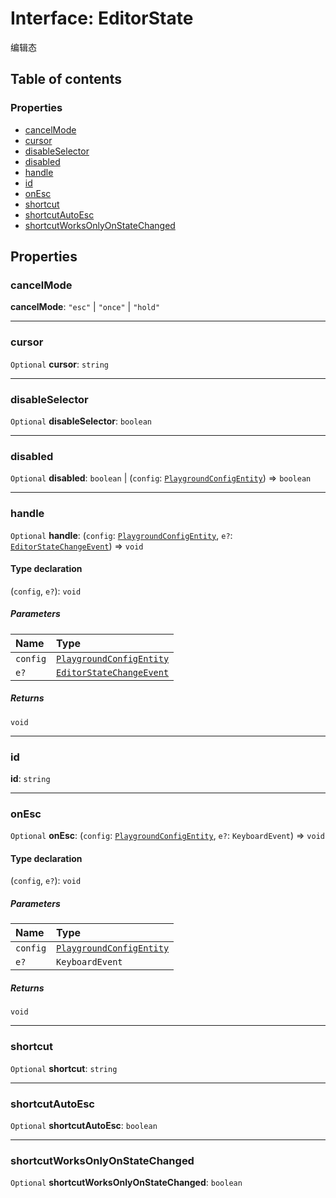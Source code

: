 # Interface: EditorState

编辑态

## Table of contents

### Properties

* [cancelMode](/en/auto-docs/free-layout-editor/interfaces/EditorState-1.md#cancelmode)
* [cursor](/en/auto-docs/free-layout-editor/interfaces/EditorState-1.md#cursor)
* [disableSelector](/en/auto-docs/free-layout-editor/interfaces/EditorState-1.md#disableselector)
* [disabled](/en/auto-docs/free-layout-editor/interfaces/EditorState-1.md#disabled)
* [handle](/en/auto-docs/free-layout-editor/interfaces/EditorState-1.md#handle)
* [id](/en/auto-docs/free-layout-editor/interfaces/EditorState-1.md#id)
* [onEsc](/en/auto-docs/free-layout-editor/interfaces/EditorState-1.md#onesc)
* [shortcut](/en/auto-docs/free-layout-editor/interfaces/EditorState-1.md#shortcut)
* [shortcutAutoEsc](/en/auto-docs/free-layout-editor/interfaces/EditorState-1.md#shortcutautoesc)
* [shortcutWorksOnlyOnStateChanged](/en/auto-docs/free-layout-editor/interfaces/EditorState-1.md#shortcutworksonlyonstatechanged)

## Properties

### cancelMode

**cancelMode**: `"esc"` | `"once"` | `"hold"`

***

### cursor

`Optional` **cursor**: `string`

***

### disableSelector

`Optional` **disableSelector**: `boolean`

***

### disabled

`Optional` **disabled**: `boolean` | (`config`: [`PlaygroundConfigEntity`](/en/auto-docs/free-layout-editor/classes/PlaygroundConfigEntity.md)) => `boolean`

***

### handle

`Optional` **handle**: (`config`: [`PlaygroundConfigEntity`](/en/auto-docs/free-layout-editor/classes/PlaygroundConfigEntity.md), `e?`: [`EditorStateChangeEvent`](/en/auto-docs/free-layout-editor/interfaces/EditorStateChangeEvent.md)) => `void`

#### Type declaration

(`config`, `e?`): `void`

##### Parameters

| Name | Type |
| :------ | :------ |
| `config` | [`PlaygroundConfigEntity`](/en/auto-docs/free-layout-editor/classes/PlaygroundConfigEntity.md) |
| `e?` | [`EditorStateChangeEvent`](/en/auto-docs/free-layout-editor/interfaces/EditorStateChangeEvent.md) |

##### Returns

`void`

***

### id

**id**: `string`

***

### onEsc

`Optional` **onEsc**: (`config`: [`PlaygroundConfigEntity`](/en/auto-docs/free-layout-editor/classes/PlaygroundConfigEntity.md), `e?`: `KeyboardEvent`) => `void`

#### Type declaration

(`config`, `e?`): `void`

##### Parameters

| Name | Type |
| :------ | :------ |
| `config` | [`PlaygroundConfigEntity`](/en/auto-docs/free-layout-editor/classes/PlaygroundConfigEntity.md) |
| `e?` | `KeyboardEvent` |

##### Returns

`void`

***

### shortcut

`Optional` **shortcut**: `string`

***

### shortcutAutoEsc

`Optional` **shortcutAutoEsc**: `boolean`

***

### shortcutWorksOnlyOnStateChanged

`Optional` **shortcutWorksOnlyOnStateChanged**: `boolean`
